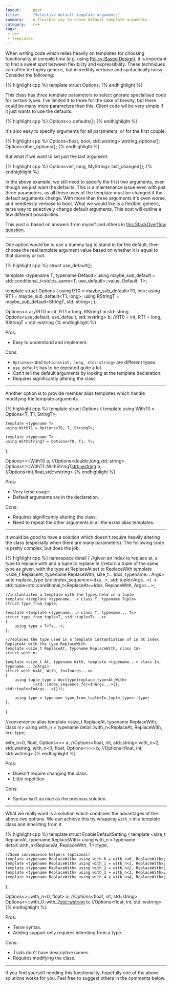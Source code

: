 ```yaml
---
layout:     post
title:      "Selective default template arguments"
summary:    A flexible way to chose default template arguments.
category:   c++
tags:
 - c++
 - templates
---
```



When writing code which relies heavily on templates for choosing functionality at compile time (e.g. using [Policy-Based Design](https://en.wikipedia.org/wiki/Policy-based_design)), it is important to find a sweet spot between flexibility and expressibility. These techniques can often be highly generic, but incredibly verbose and syntactically noisy. Consider the following:

{% highlight cpp %}
template<typename T0 = int, typename T1 = long, typename StringT = std::string>
struct Options;
{% endhighlight %}

This class has three template parameters to select gnerate specialised code for certain types. I've limited it to three for the sake of brevity, but there could be many more parameters than this. Client code wil be very simple if it just wants to use the defaults:

{% highlight cpp %}
Options<> defaults{};
{% endhighlight %}

It's also easy to specify arguments for all parameters, or for the first couple:

{% highlight cpp %}
Options<float, bool, std::wstring> wstring_options{};
Options<short> other_options{};
{% endhighlight %}

But what if we want to set just the last argument:

{% highlight cpp %}
Options<int, long, MyString> last_changed{};
{% endhighlight %}

In the above example, we still need to specify the first two arguments, even though we just want the defaults. This is a maintenance issue even with just three parameters, as all these uses of the template must be changed if the default arguments change. With more than three arguments it's even worse, and needlessly verbose to boot. What we would like is a flexible, generic, terse way to selectively change default arguments. This post will outline a few different possibilities.

This post is based on answers from myself and others in [this StackOverflow question](http://stackoverflow.com/questions/29694299/explicitly-use-defaults-for-some-parameters-in-class-template-instantiation/29694738#29694738).

-----------------------------------

One option would be to use a dummy tag to stand in for the default, then choose the real template argument value based on whether it is equal to that dummy or not.

{% highlight cpp %}
struct use_default{};

template <typename T, typename Default>
using maybe_sub_default = std::conditional_t<std::is_same<T, use_default>::value, Default, T>; 

template <typename T0 = use_default, typename T1 = use_default, typename StringT = use_default>
struct Options {
    using RT0 = maybe_sub_default<T0, int>;
    using RT1 = maybe_sub_default<T1, long>;
    using RStringT = maybe_sub_default<StringT, std::string>;
};

Options<> a; //RT0 = int, RT1 = long, RStringT = std::string
Options<use_default, use_default, std::wstring> b; //RT0 = int, RT1 = long, RStringT = std::wstring
{% endhighlight %}

Pros:
- Easy to understand and implement.

Cons:
- `Options<>` and `Options<int, long, std::string>` are different types.
- `use_default` has to be repeated quite a lot.
- Can't tell the default arguments by looking at the template declaration.
- Requires significantly altering the class

-----------------------------------

Another option is to provide member alias templates which handle modifying the template arguments.

{% highlight cpp %}
template <typename T0 = int, typename T1 = long, typename StringT = std::string>
struct Options {
    template <typename T> 
    using WithT0 = Options<T, T1, StringT>;

    template <typename T>
    using WithT1 = Options<T0, T, StringT>;

    template <typename T>
    using WithStringT = Options<T0, T1, T>;
};

Options<>::WithT0<double> a; //Options<double,long,std::string>
Options<>::WithT1<float>::WithStringT<std::wstring> b; //Options<int,float,std::wstring>
{% endhighlight %}

Pros:
- Very terse usage.
- Default arguments are in the declaration.

Cons:
- Requires significantly altering the class.
- Need to repeat the other arguments in all the `WithX` alias templates.

---------------------------------

It would be good to have a solution which doesn't require heavily altering the class (especially when there are many parameters). The following code is pretty complex, but does the job.


{% highlight cpp %}
namespace detail {
    //given an index to replace at, a type to replace with and a tuple to replace in
    //return a tuple of the same type as given, with the type at ReplaceAt set to ReplaceWith
    template <size_t ReplaceAt, typename ReplaceWith, size_t... Idxs, typename... Args>
    auto replace_type (std::index_sequence<Idxs...>, std::tuple<Args...>)
        -> std::tuple<std::conditional_t<ReplaceAt==Idxs, ReplaceWith, Args>...>;

    //instantiates a template with the types held in a tuple
    template <template <typename...> class T, typename Tuple>
    struct type_from_tuple;

    template <template <typename...> class T, typename... Ts>
    struct type_from_tuple<T, std::tuple<Ts...>>
    {
        using type = T<Ts...>;
    };

    //replaces the type used in a template instantiation of In at index ReplateAt with the type ReplaceWith
    template <size_t ReplaceAt, typename ReplaceWith, class In>
    struct with_n;

    template <size_t At, typename With, template <typename...> class In, typename... InArgs>
    struct with_n<At, With, In<InArgs...>>
    {
        using tuple_type = decltype(replace_type<At,With>
                (std::index_sequence_for<InArgs...>{}, std::tuple<InArgs...>{}));

        using type = typename type_from_tuple<In,tuple_type>::type;
    };
}

//convenience alias
template <size_t ReplaceAt, typename ReplaceWith, class In>
using with_n = typename detail::with_n<ReplaceAt, ReplaceWith, In>::type;

with_n<0, float, Options<>> a; //Options<float, int, std::string>
with_n<2, std::wstring, 
   with_n<0, float, Options<>>> b; //Options<float, int, std::wstring>
{% endhighlight %}

Pros:
- Doesn't require changing the class.
- Little repetition

Cons:
- Syntax isn't as nice as the previous solution.

--------------------------------

What we really want is a solution which combines the advantages of the above two options. We can achieve this by wrapping `with_n` in a template class and inheriting from it.


{% highlight cpp %}
template <typename T>
struct EnableDefaultSetting {
    template <size_t ReplaceAt, typename ReplaceWith>
    using with_n = typename detail::with_n<ReplaceAt, ReplaceWith, T>::type;
     
    //Some convenience helpers (optional)
    template <typename ReplaceWith> using with_0 = with_n<0, ReplaceWith>;
    template <typename ReplaceWith> using with_1 = with_n<1, ReplaceWith>;
    template <typename ReplaceWith> using with_2 = with_n<2, ReplaceWith>;
    template <typename ReplaceWith> using with_3 = with_n<3, ReplaceWith>;
    template <typename ReplaceWith> using with_4 = with_n<4, ReplaceWith>;
};

Options<>::with_n<0, float> a; //Options<float, int, std::string>
Options<>::with_0<float>::with_2<std::wstring> b; //Options<float, int, std::wstring>
{% endhighlight %}

Pros:
- Terse syntax.
- Adding support only requires inheriting from a type.

Cons:
- Traits don't have descriptive names.
- Requires modifying the class.

--------------------------------

If you find yourself needing this functionality, hopefully one of the above solutions works for you. Feel free to suggest others in the comments below.
